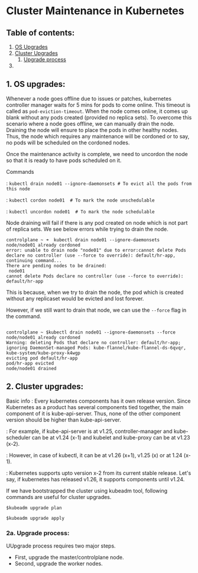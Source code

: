 # Cluster Maintenance in Kubernetes

## Table of contents:

1. [OS Upgrades](#1-os-upgrades-)
2. [Cluster Upgrades](#2-cluster-upgrades-)
   1. [Upgrade process](#2a-upgrade-process-)
3. 

## 1. OS upgrades:

Whenever a node goes offline due to issues or patches, kubernetes controller manager waits for 5 mins for pods to come online.
This timeout is called as ```pod-eviction-timeout```. When the node comes online, it comes up blank without any pods created
(provided no replica sets). To overcome this scenario where a node goes offline, we can manually drain the node. Draining
the node will ensure to place the pods in other healthy nodes. Thus, the node which requires any maintenance will be cordoned
or to say, no pods will be scheduled on the cordoned nodes. 

Once the maintenance activity is complete, we need to uncordon the node so that it is ready to have pods scheduled on it.

Commands

: ```kubectl drain node01 --ignore-daemonsets # To evict all the pods from this node```

: ```kubectl cordon node01  # To mark the node unschedulable```

: ```kubectl uncordon node01  # To mark the node schedulable```

Node draining will fail if there is any pod created on node which is not part of replica sets. We see below errors while trying
to drain the node.

```text
controlplane ~ ➜  kubectl drain node01 --ignore-daemonsets
node/node01 already cordoned
error: unable to drain node "node01" due to error:cannot delete Pods declare no controller (use --force to override): default/hr-app, continuing command...
There are pending nodes to be drained:
 node01
cannot delete Pods declare no controller (use --force to override): default/hr-app
```

This is because, when we try to drain the node, the pod which is created without any replicaset would be evicted and lost
forever. 

However, if we still want to drain that node, we can use the ```--force``` flag in the command.

```shell

controlplane ~ $kubectl drain node01 --ignore-daemonsets --force
node/node01 already cordoned
Warning: deleting Pods that declare no controller: default/hr-app; ignoring DaemonSet-managed Pods: kube-flannel/kube-flannel-ds-6qvqr, kube-system/kube-proxy-k4wgp
evicting pod default/hr-app
pod/hr-app evicted
node/node01 drained

```

## 2. Cluster upgrades:

Basic info
: Every kubernetes components has it own release version. Since Kubernetes as a product has several components tied together, 
the main component of it is kube-api-server. Thus, none of the other component version should be higher than kube-api-server.

: For example, if kube-api-server is at v1.25, controller-manager and kube-scheduler can be at v1.24 (x-1) and kubelet and kube-proxy
can be at v1.23 (x-2). 

: However, in case of kubectl, it can be at v1.26 (x+1), v1.25 (x) or at 1.24 (x-1).

: Kubernetes supports upto version x-2 from its current stable release. Let's say, if kubernetes has released v1.26, it supports
components until v1.24.

If we have bootstrapped the cluster using kubeadm tool, following commands are useful for cluster upgrades.

```shell
$kubeadm upgrade plan

$kubeadm upgrade apply
```

### 2a. Upgrade process: 

UUpgrade process requires two major steps.

- First, upgrade the master/controlplane node.
- Second, upgrade the worker nodes.